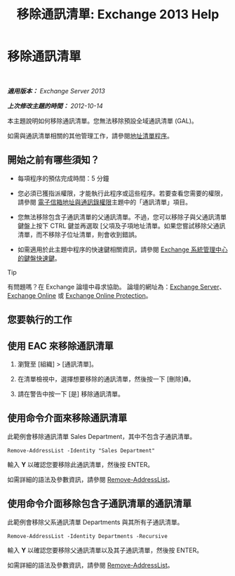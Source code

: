 ﻿---
title: '移除通訊清單: Exchange 2013 Help'
TOCTitle: 移除通訊清單
ms:assetid: 39a313f3-41d4-4c8f-af67-df2316f3687f
ms:mtpsurl: https://technet.microsoft.com/zh-tw/library/Aa997294(v=EXCHG.150)
ms:contentKeyID: 50472983
ms.date: 05/21/2018
mtps_version: v=EXCHG.150
ms.translationtype: MT
---

# 移除通訊清單

 

_**適用版本：** Exchange Server 2013_

_**上次修改主題的時間：** 2012-10-14_

本主題說明如何移除通訊清單。您無法移除預設全域通訊清單 (GAL)。

如需與通訊清單相關的其他管理工作，請參閱[地址清單程序](address-list-procedures-exchange-2013-help.md)。

## 開始之前有哪些須知？

  - 每項程序的預估完成時間：5 分鐘

  - 您必須已獲指派權限，才能執行此程序或這些程序。若要查看您需要的權限，請參閱 [電子信箱地址與通訊錄權限](email-address-and-address-book-permissions-exchange-2013-help.md)主題中的「通訊清單」項目。

  - 您無法移除包含子通訊清單的父通訊清單。不過，您可以移除子與父通訊清單鍵盤上按下 CTRL 鍵並再選取 \[父項及子項地址清單。如果您嘗試移除父通訊清單，而不移除子位址清單，則會收到錯誤。

  - 如需適用於此主題中程序的快速鍵相關資訊，請參閱 [Exchange 系統管理中心的鍵盤快速鍵](keyboard-shortcuts-in-the-exchange-admin-center-exchange-online-protection-help.md)。


> [!TIP]  
> 有問題嗎？在 Exchange 論壇中尋求協助。 論壇的網址為：<a href="https://go.microsoft.com/fwlink/p/?linkid=60612">Exchange Server</a>、 <a href="https://go.microsoft.com/fwlink/p/?linkid=267542">Exchange Online</a> 或 <a href="https://go.microsoft.com/fwlink/p/?linkid=285351">Exchange Online Protection</a>。




## 您要執行的工作

## 使用 EAC 來移除通訊清單

1.  瀏覽至 \[組織\] \> \[通訊清單\]。

2.  在清單檢視中，選擇想要移除的通訊清單，然後按一下 \[刪除\]![刪除圖示](images/JJ651670.14f639f6-61e8-4418-bbfb-0db14de9d2f5(EXCHG.150).gif "刪除圖示")。

3.  請在警告中按一下 \[是\] 移除通訊清單。

## 使用命令介面來移除通訊清單

此範例會移除通訊清單 Sales Department，其中不包含子通訊清單。

    Remove-AddressList -Identity "Sales Department"

輸入 **Y** 以確認您要移除此通訊清單，然後按 ENTER。

如需詳細的語法及參數資訊，請參閱 [Remove-AddressList](https://technet.microsoft.com/zh-tw/library/bb124342\(v=exchg.150\))。

## 使用命令介面移除包含子通訊清單的通訊清單

此範例會移除父系通訊清單 Departments 與其所有子通訊清單。

    Remove-AddressList -Identity Departments -Recursive

輸入 **Y** 以確認您要移除父通訊清單以及其子通訊清單，然後按 ENTER。

如需詳細的語法及參數資訊，請參閱 [Remove-AddressList](https://technet.microsoft.com/zh-tw/library/bb124342\(v=exchg.150\))。

